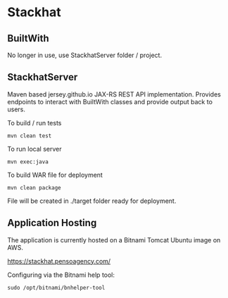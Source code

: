 # Stackhat

## BuiltWith

No longer in use, use StackhatServer folder / project.

## StackhatServer

Maven based jersey.github.io JAX-RS REST API implementation.
Provides endpoints to interact with BuiltWith classes and provide output back to users.

To build / run tests

`mvn clean test`

To run local server

`mvn exec:java`

To build WAR file for deployment

`mvn clean package`

File will be created in ./target folder ready for deployment.

## Application Hosting

The application is currently hosted on a Bitnami Tomcat Ubuntu image on AWS.

https://stackhat.pensoagency.com/

Configuring via the Bitnami help tool:

`sudo /opt/bitnami/bnhelper-tool`